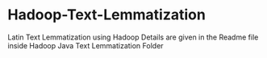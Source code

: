 # Hadoop-Text-Lemmatization
Latin Text Lemmatization using Hadoop
Details are given in the Readme file inside Hadoop Java Text Lemmatization Folder
